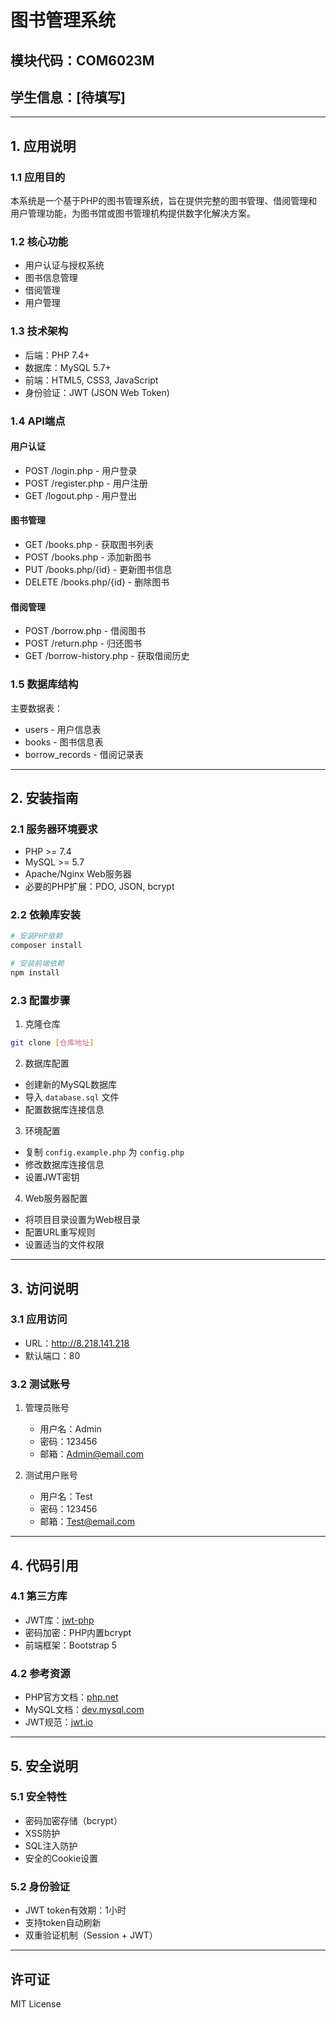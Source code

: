# 图书管理系统
## 模块代码：COM6023M
## 学生信息：[待填写]

---

## 1. 应用说明

### 1.1 应用目的
本系统是一个基于PHP的图书管理系统，旨在提供完整的图书管理、借阅管理和用户管理功能，为图书馆或图书管理机构提供数字化解决方案。

### 1.2 核心功能
- 用户认证与授权系统
- 图书信息管理
- 借阅管理
- 用户管理

### 1.3 技术架构
- 后端：PHP 7.4+
- 数据库：MySQL 5.7+
- 前端：HTML5, CSS3, JavaScript
- 身份验证：JWT (JSON Web Token)

### 1.4 API端点
#### 用户认证
- POST /login.php - 用户登录
- POST /register.php - 用户注册
- GET /logout.php - 用户登出

#### 图书管理
- GET /books.php - 获取图书列表
- POST /books.php - 添加新图书
- PUT /books.php/{id} - 更新图书信息
- DELETE /books.php/{id} - 删除图书

#### 借阅管理
- POST /borrow.php - 借阅图书
- POST /return.php - 归还图书
- GET /borrow-history.php - 获取借阅历史

### 1.5 数据库结构
主要数据表：
- users - 用户信息表
- books - 图书信息表
- borrow_records - 借阅记录表

---

## 2. 安装指南

### 2.1 服务器环境要求
- PHP >= 7.4
- MySQL >= 5.7
- Apache/Nginx Web服务器
- 必要的PHP扩展：PDO, JSON, bcrypt

### 2.2 依赖库安装
```bash
# 安装PHP依赖
composer install

# 安装前端依赖
npm install
```

### 2.3 配置步骤
1. 克隆仓库
```bash
git clone [仓库地址]
```

2. 数据库配置
- 创建新的MySQL数据库
- 导入 `database.sql` 文件
- 配置数据库连接信息

3. 环境配置
- 复制 `config.example.php` 为 `config.php`
- 修改数据库连接信息
- 设置JWT密钥

4. Web服务器配置
- 将项目目录设置为Web根目录
- 配置URL重写规则
- 设置适当的文件权限

---

## 3. 访问说明

### 3.1 应用访问
- URL：http://8.218.141.218
- 默认端口：80

### 3.2 测试账号
1. 管理员账号
   - 用户名：Admin
   - 密码：123456
   - 邮箱：Admin@email.com

2. 测试用户账号
   - 用户名：Test
   - 密码：123456
   - 邮箱：Test@email.com

---

## 4. 代码引用

### 4.1 第三方库
- JWT库：[jwt-php](https://github.com/firebase/php-jwt)
- 密码加密：PHP内置bcrypt
- 前端框架：Bootstrap 5

### 4.2 参考资源
- PHP官方文档：[php.net](https://www.php.net/docs.php)
- MySQL文档：[dev.mysql.com](https://dev.mysql.com/doc/)
- JWT规范：[jwt.io](https://jwt.io/)

---

## 5. 安全说明

### 5.1 安全特性
- 密码加密存储（bcrypt）
- XSS防护
- SQL注入防护
- 安全的Cookie设置

### 5.2 身份验证
- JWT token有效期：1小时
- 支持token自动刷新
- 双重验证机制（Session + JWT）

---

## 许可证
MIT License 